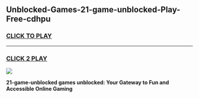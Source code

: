 
## Unblocked-Games-21-game-unblocked-Play-Free-cdhpu
<h3>
<a href="https://premium76.site?title=21-game-unblocked&ref=15A">CLICK TO PLAY</a></h3>
<hr>

<h3>
<a href="https://premium76.site?title=21-game-unblocked&ref=15A">CLICK 2 PLAY</a>
  
</h3>

<a href="https://premium76.site?title=21-game-unblocked&ref=15A"><img src="https://clearcache.store/games.png"></a>


**21-game-unblocked games unblocked: Your Gateway to Fun and Accessible Online Gaming**
